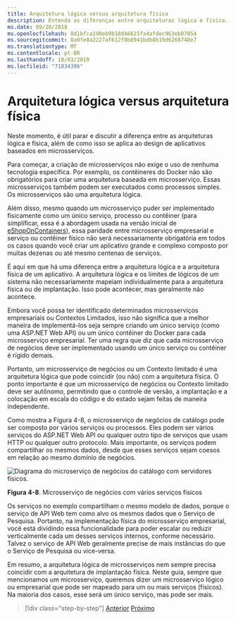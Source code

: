 ```yaml
---
title: Arquitetura lógica versus arquitetura física
description: Entenda as diferenças entre arquiteturas lógica e física.
ms.date: 09/20/2018
ms.openlocfilehash: 8d1bfca190eb9b18d46625fa4afdec963eb07054
ms.sourcegitcommit: 8a0fe8a2227af612f8b8941bdb8b19d6268748e7
ms.translationtype: MT
ms.contentlocale: pt-BR
ms.lasthandoff: 10/03/2019
ms.locfileid: "71834396"
---
```

# <a name="logical-architecture-versus-physical-architecture"></a>Arquitetura lógica versus arquitetura física

Neste momento, é útil parar e discutir a diferença entre as arquiteturas lógica e física, além de como isso se aplica ao design de aplicativos baseados em microsserviços.

Para começar, a criação de microsserviços não exige o uso de nenhuma tecnologia específica. Por exemplo, os contêineres do Docker não são obrigatórios para criar uma arquitetura baseada em microsserviço. Essas microsserviços também podem ser executados como processos simples. Os microsserviços são uma arquitetura lógica.

Além disso, mesmo quando um microsserviço puder ser implementado fisicamente como um único serviço, processo ou contêiner (para simplificar, essa é a abordagem usada na versão inicial de [eShopOnContainers](https://aka.ms/MicroservicesArchitecture)), essa paridade entre microsserviço empresarial e serviço ou contêiner físico não será necessariamente obrigatória em todos os casos quando você criar um aplicativo grande e complexo composto por muitas dezenas ou até mesmo centenas de serviços.

É aqui em que há uma diferença entre a arquitetura lógica e a arquitetura física de um aplicativo. A arquitetura lógica e os limites de lógicos de um sistema não necessariamente mapeiam individualmente para a arquitetura física ou de implantação. Isso pode acontecer, mas geralmente não acontece.

Embora você possa ter identificado determinados microsserviços empresariais ou Contextos Limitados, isso não significa que a melhor maneira de implementá-los seja sempre criando um único serviço (como uma ASP.NET Web API) ou um único contêiner do Docker para cada microsserviço empresarial. Ter uma regra que diz que cada microsserviço de negócios deve ser implementado usando um único serviço ou contêiner é rígido demais.

Portanto, um microsserviço de negócios ou um Contexto limitado é uma arquitetura lógica que pode coincidir (ou não) com a arquitetura física. O ponto importante é que um microsserviço de negócios ou Contexto limitado deve ser autônomo, permitindo que o controle de versão, a implantação e a colocação em escala do código e do estado sejam feitas de maneira independente.

Como mostra a Figura 4-8, o microsserviço de negócios de catálogo pode ser composto por vários serviços ou processos. Eles podem ser vários serviços do ASP.NET Web API ou qualquer outro tipo de serviços que usam HTTP ou qualquer outro protocolo. Mais importante, os serviços podem compartilhar os mesmos dados, desde que esses serviços sejam coesos em relação ao mesmo domínio de negócios.

![Diagrama do microserviço de negócios do catálogo com servidores físicos.](./media/logical-versus-physical-architecture/multiple-physical-services.png)

**Figura 4-8**. Microsserviço de negócios com vários serviços físicos

Os serviços no exemplo compartilham o mesmo modelo de dados, porque o serviço de API Web tem como alvo os mesmos dados que o Serviço de Pesquisa. Portanto, na implementação física do microsserviço empresarial, você está dividindo essa funcionalidade para poder escalar ou reduzir verticalmente cada um desses serviços internos, conforme necessário. Talvez o serviço de API Web geralmente precise de mais instâncias do que o Serviço de Pesquisa ou vice-versa.

Em resumo, a arquitetura lógica de microsserviços nem sempre precisa coincidir com a arquitetura de implantação física. Neste guia, sempre que mencionamos um microsserviço, queremos dizer um microsserviço lógico ou empresarial que pode ser mapeado para um ou mais serviços (físicos). Na maioria dos casos, esse será um único serviço, mas pode ser mais.

>[!div class="step-by-step"]
>[Anterior](data-sovereignty-per-microservice.md)
>[Próximo](distributed-data-management.md)
